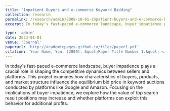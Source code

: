 ```yaml
---
title: "Impatient Buyers and e-commerce Keyword Bidding"
collection: research
permalink: /research/admin/2009-10-01-impatient-buyers-and-e-commerce-keyword-bidding
excerpt: In today's fast-paced e-commerce landscape, buyer impatience plays a crucial role in shaping the competitive dynamics between sellers and platforms. This project examines how characteristics of buyers, products, and market structure influence the equilibrium bid price in keyword auctions conducted by platforms like Google and Amazon. Focusing on the implications of buyer impatience, we explore how the value of top search result positions may increase and whether platforms can exploit this behavior for additional profits.

type: 'admin'
date: 2023-01-01
venue: 'Journal'
paperurl: 'http://academicpages.github.io/files/paper1.pdf'
citation: 'Your Name, You. (2009). &quot;Paper Title Number 1.&quot; <i>Journal 1</i>. 1(1).'
---
```

In today's fast-paced e-commerce landscape, buyer impatience plays a crucial role in shaping the competitive dynamics between sellers and platforms. This project examines how characteristics of buyers, products, and market structure influence the equilibrium bid price in keyword auctions conducted by platforms like Google and Amazon. Focusing on the implications of buyer impatience, we explore how the value of top search result positions may increase and whether platforms can exploit this behavior for additional profits.